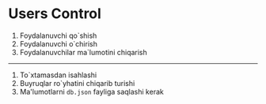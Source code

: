 # Users Control

1. Foydalanuvchi qo`shish
2. Foydalanuvchi o`chirish
3. Foydalanuvchilar ma`lumotini chiqarish

---

1. To`xtamasdan isahlashi
2. Buyruqlar ro`yhatini chiqarib turishi
3. Ma'lumotlarni `db.json` fayliga saqlashi kerak